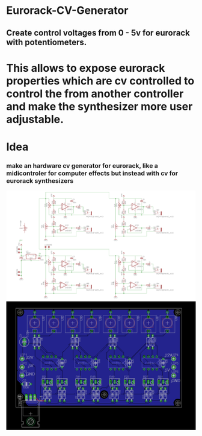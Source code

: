 # Eurorack-CV-Generator

## Create control voltages from 0 - 5v for eurorack with potentiometers.
This allows to expose eurorack properties which are cv controlled to control the from another controller and make the synthesizer more user adjustable.
=======
# Idea
### make an hardware cv generator for eurorack, like a midicontroler for computer effects but instead with cv for eurorack synthesizers

![alt text](https://github.com/urbanpixellab/Eurorack-CV-Generator/blob/master/Images/schematic8out.png)
![alt text](https://github.com/urbanpixellab/Eurorack-CV-Generator/blob/master/Images/board8out.png)
